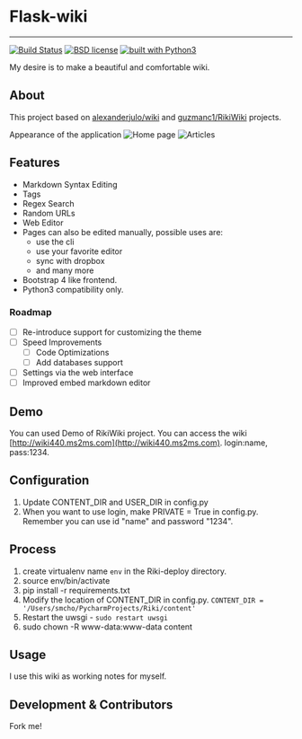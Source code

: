 # Flask-wiki
----

[![Build Status](https://travis-ci.org/eleutherius/flask-wiki.svg?branch=master)](https://travis-ci.org/eleutherius/flask-wiki)
[![BSD license](https://img.shields.io/pypi/l/flask.svg)](
https://github.com/eleutherius/flask-wiki/blob/master/LICENSE)
[![built with Python3](https://img.shields.io/badge/built%20with-Python3-red.svg)](
https://www.python.org/)


My desire is to make a beautiful and comfortable wiki.  

## About
This project based on [alexanderjulo/wiki](https://github.com/alexanderjulo/wiki) and [guzmanc1/RikiWiki](https://github.com/guzmanc1/RikiWiki) projects.

Appearance of the application
![Home page](https://github.com/eleutherius/raw/master/img1.png)
![Articles](https://github.com/eleutherius/raw/master/img2.png)

## Features
* Markdown Syntax Editing
* Tags
* Regex Search
* Random URLs
* Web Editor
* Pages can also be edited manually, possible uses are:
    * use the cli
    * use your favorite editor
    * sync with dropbox
    * and many more
* Bootstrap 4 like frontend.
* Python3 compatibility only.

### Roadmap

- [ ]  Re-introduce support for customizing the theme
- [ ]  Speed Improvements
	- [ ] Code Optimizations
	- [ ] Add databases support
- [ ] Settings via the web interface
- [ ] Improved  embed markdown editor

## Demo
You can used Demo of RikiWiki project.
You can access the wiki [http://wiki440.ms2ms.com](http://wiki440.ms2ms.com). login:name, pass:1234.
## Configuration
1. Update CONTENT_DIR and USER_DIR in config.py
2. When you want to use login, make PRIVATE = True in config.py. Remember you can use id "name" and password "1234".
## Process
1. create virtualenv name `env` in the Riki-deploy directory.
2. source env/bin/activate
3. pip install -r requirements.txt
4. Modify the location of CONTENT_DIR in config.py. `CONTENT_DIR = '/Users/smcho/PycharmProjects/Riki/content'`
5. Restart the uwsgi - `sudo restart uwsgi`
6. sudo chown -R www-data:www-data content
## Usage
I use this wiki as working notes for myself.
## Development & Contributors
 Fork me!
